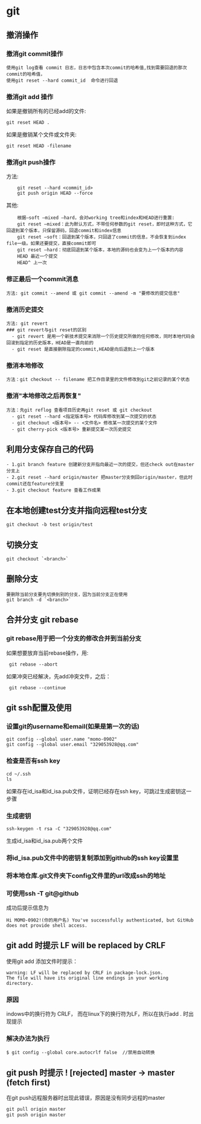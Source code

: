 
# git

## 撤消操作

### 撤消git commit操作
  ```
  使用git log查看 commit 日志，日志中包含本次commit的哈希值,找到需要回退的那次commit的哈希值，
  使用git reset --hard commit_id  命令进行回退
  ```
### 撤消git add 操作
  如果是撤销所有的已经add的文件:
  ```
  git reset HEAD .
  ```
  如果是撤销某个文件或文件夹:
  ```
  git reset HEAD -filename
  ```

### 撤消git push操作
  方法:
  ```
      git reset --hard <commit_id>
      git push origin HEAD --force
  ```
  其他:
  ```
      根据–soft –mixed –hard，会对working tree和index和HEAD进行重置:
      git reset –mixed：此为默认方式，不带任何参数的git reset，即时这种方式，它回退到某个版本，只保留源码，回退commit和index信息
      git reset –soft：回退到某个版本，只回退了commit的信息，不会恢复到index file一级。如果还要提交，直接commit即可
      git reset –hard：彻底回退到某个版本，本地的源码也会变为上一个版本的内容
      HEAD 最近一个提交
      HEAD^ 上一次
  ```    
### 修正最后一个commit消息
  ```
  方法: git commit --amend 或 git commit --amend -m "要修改的提交信息"
  ```  
### 撤消历史提交
  ```
  方法: git revert
  ### git revert与git reset的区别
    - git revert 是用一个新技术提交来消除一个历史提交所做的任何修改，同时本地代码会回滚到指定的历史版本，HEAD是一直向前的
    - git reset 是直接删除指定的commit,HEAD是向后退到上一个版本
  ```    
### 撤消本地修改
  ```
  方法：git checkout -- filename 把工作目录里的文件修改到git之前记录的某个状态
  ``` 
### 撤消"本地修改之后再恢复"
  ```
  方法：先git reflog 查看项目历史再git reset 或 git checkout
    - git reset --hard <指定版本号> 代码库修改到某一次提交的状态
    - git checkout <版本号> -- <文件名> 修改某一次提交的某个文件
    - git cherry-pick <版本号> 重新提交某一次历史提交
  ```    

## 利用分支保存自己的代码
  ```
  - 1.git branch feature 创建新分支并指向最近一次的提交，但还check out在master分支上
  - 2.git reset --hard origin/master 把master分支倒回origin/master，但此时commit还在feature分支里
  - 3.git checkout feature 查看工作成果
  ```
## 在本地创建test分支并指向远程test分支
  ```
  git checkout -b test origin/test
  ```  
## 切换分支
  ```
  git checkout `<branch>`
  ```  
## 删除分支
  ```
  要删除当前分支要先切换到别的分支，因为当前分支正在使用
  git branch -d `<branch>`
  ```  

## 合并分支 git rebase

### git rebase用于把一个分支的修改合并到当前分支

  如果想要放弃当前rebase操作，用:
```
 git rebase --abort
```
  如果冲突已经解决，先add冲突文件，之后：
```
 git rebase --continue
```

## git ssh配置及使用

### 设置git的username和email(如果是第一次的话)

```
git config --global user.name "momo-0902"
git config --global user.email "329053928@qq.com"
```

### 检查是否有ssh key

```
cd ~/.ssh
ls
```
如果存在id_isa和id_isa.pub文件，证明已经存在ssh key，可跳过生成密钥这一步骤

### 生成密钥

```
ssh-keygen -t rsa -C "329053928@qq.com"
```
生成id_isa和id_isa.pub两个文件

### 将id_isa.pub文件中的密钥复制添加到github的ssh key设置里

### 将本地仓库.git文件夹下config文件里的url改成ssh的地址

### 可使用ssh -T git@github

成功后提示信息为
```
Hi MOMO-0902!(你的用户名) You've successfully authenticated, but GitHub does not provide shell access.
```

## git add 时提示  LF will be replaced by CRLF

使用git add 添加文件时提示：
```
warning: LF will be replaced by CRLF in package-lock.json.
The file will have its original line endings in your working directory.
```
### 原因

indows中的换行符为 CRLF， 而在linux下的换行符为LF，所以在执行add . 时出现提示

### 解决办法为执行
```
$ git config --global core.autocrlf false  //禁用自动转换 
```

## git push 时提示  ! [rejected]        master -> master (fetch first)

在git push远程服务器时出现此错误，原因是没有同步远程的master

```js
git pull origin master
git push origin master
```